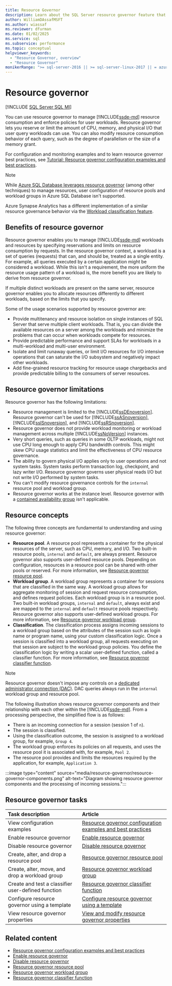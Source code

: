 ```yaml
---
title: Resource Governor
description: Learn about the SQL Server resource governor feature that limits the amount of CPU, physical I/O, and memory that query workloads can use.
author: WilliamDAssafMSFT
ms.author: wiassaf
ms.reviewer: dfurman
ms.date: 01/02/2025
ms.service: sql
ms.subservice: performance
ms.topic: conceptual
helpviewer_keywords:
  - "Resource Governor, overview"
  - "Resource Governor"
monikerRange: ">= sql-server-2016 || >= sql-server-linux-2017 || = azuresqldb-mi-current"
---
```


# Resource governor

[!INCLUDE [SQL Server SQL MI](../../includes/applies-to-version/sql-asdbmi.md)]

You can use resource governor to manage [!INCLUDE[ssde-md](../../includes/ssde-md.md)] resource consumption and enforce policies for user workloads. Resource governor lets you reserve or limit the amount of CPU, memory, and physical I/O that user query workloads can use. You can also modify resource consumption behavior of each query, such as the degree of parallelism or the size of a memory grant.

For configuration and monitoring examples and to learn resource governor best practices, see [Tutorial: Resource governor configuration examples and best practices](resource-governor-walkthrough.md).

> [!NOTE]
> While [Azure SQL Database leverages resource governor](https://azure.microsoft.com/blog/resource-governance-in-azure-sql-database/) (among other techniques) to manage resources, user configuration of resource pools and workload groups in Azure SQL Database isn't supported.
>
> Azure Synapse Analytics has a different implementation of a similar resource governance behavior via the [Workload classification feature](/azure/synapse-analytics/sql-data-warehouse/sql-data-warehouse-workload-classification).

## Benefits of resource governor

Resource governor enables you to manage [!INCLUDE[ssde-md](../../includes/ssde-md.md)] workloads and resources by specifying reservations and limits on resource consumption by requests. In the resource governor context, a workload is a set of queries (requests) that can, and should be, treated as a single entity. For example, all queries executed by a certain application might be considered a workload. While this isn't a requirement, the more uniform the resource usage pattern of a workload is, the more benefit you are likely to derive from resource governor.

If multiple distinct workloads are present on the same server, resource governor enables you to allocate resources differently to different workloads, based on the limits that you specify.

Some of the usage scenarios supported by resource governor are:

- Provide multitenancy and resource isolation on single instances of SQL Server that serve multiple client workloads. That is, you can divide the available resources on a server among the workloads and minimize the problems that can occur when workloads compete for resources.
- Provide predictable performance and support SLAs for workloads in a multi-workload and multi-user environment.
- Isolate and limit runaway queries, or limit I/O resources for I/O intensive operations that can saturate the I/O subsystem and negatively impact other workloads.
- Add fine-grained resource tracking for resource usage chargebacks and provide predictable billing to the consumers of server resources.

## Resource governor limitations

Resource governor has the following limitations:

- Resource management is limited to the [!INCLUDE[ssDEnoversion](../../includes/ssdenoversion-md.md)]. Resource governor can't be used for [!INCLUDE[ssASnoversion](../../includes/ssasnoversion-md.md)], [!INCLUDE[ssISnoversion](../../includes/ssisnoversion-md.md)], and [!INCLUDE[ssRSnoversion](../../includes/ssrsnoversion-md.md)].
- Resource governor does not provide workload monitoring or workload management across multiple [!INCLUDE[ssNoVersion](../../includes/ssnoversion-md.md)] instances.
- Very short queries, such as queries in some OLTP workloads, might not use CPU long enough to apply CPU bandwidth controls. This might skew CPU usage statistics and limit the effectiveness of CPU resource governance.
- The ability to govern physical I/O applies only to user operations and not system tasks. System tasks perform transaction log, checkpoint, and lazy writer I/O. Resource governor governs user physical reads I/O but not write I/O performed by system tasks.
- You can't modify resource governance controls for the `internal` resource pool and workload group.
- Resource governor works at the instance level. Resource governor with a [contained availability group](../../database-engine/availability-groups/windows/contained-availability-groups-overview.md) isn't applicable.

## Resource concepts

The following three concepts are fundamental to understanding and using resource governor:

- **Resource pool**. A resource pool represents a container for the physical resources of the server, such as CPU, memory, and I/O. Two built-in resource pools, `internal` and `default`, are always present. Resource governor also supports user-defined resource pools. Depending on configuration, resources in a resource pool can be shared with other pools or reserved. For more information, see [Resource governor resource pool](resource-governor-resource-pool.md).
- **Workload group**. A workload group represents a container for sessions that are classified in the same way. A workload group allows for aggregate monitoring of session and request resource consumption, and defines request policies. Each workload group is in a resource pool. Two built-in workload groups, `internal` and `default`, always exist and are mapped to the `internal` and `default` resource pools respectively. Resource governor also supports user-defined workload groups. For more information, see [Resource governor workload group](resource-governor-workload-group.md).
- **Classification**. The classification process assigns incoming sessions to a workload group based on the attributes of the session such as login name or program name, using your custom classification logic. Once a session is classified into a workload group, all requests executing on that session are subject to the workload group policies. You define the classification logic by writing a scalar user-defined function, called a classifier function. For more information, see [Resource governor classifier function](resource-governor-classifier-function.md).

> [!NOTE]
> Resource governor doesn't impose any controls on a [dedicated administrator connection (DAC)](../../database-engine/configure-windows/diagnostic-connection-for-database-administrators.md). DAC queries always run in the `internal` workload group and resource pool.

The following illustration shows resource governor components and their relationship with each other within the [!INCLUDE[ssde-md](../../includes/ssde-md.md)]. From a processing perspective, the simplified flow is as follows:

- There is an incoming connection for a session (session 1 of `n`).
- The session is classified.
- Using the classification outcome, the session is assigned to a workload group, for example, `Group 4`.
- The workload group enforces its policies on all requests, and uses the resource pool it is associated with, for example, `Pool 2`.
- The resource pool provides and limits the resources required by the application, for example, `Application 3`.

:::image type="content" source="media/resource-governor/resource-governor-components.png" alt-text="Diagram showing resource governor components and the processing of incoming sessions.":::

## Resource governor tasks
  
| Task description | Article |
|:--|:--|
| View configuration examples | [Resource governor configuration examples and best practices](resource-governor-walkthrough.md) |
| Enable resource governor | [Enable resource governor](enable-resource-governor.md) |
| Disable resource governor | [Disable resource governor](disable-resource-governor.md) |
| Create, alter, and drop a resource pool | [Resource governor resource pool](resource-governor-resource-pool.md) |
| Create, alter, move, and drop a workload group | [Resource governor workload group](resource-governor-workload-group.md) |
| Create and test a classifier user-defined function | [Resource governor classifier function](resource-governor-classifier-function.md) |
| Configure resource governor using a template | [Configure resource governor using a template](configure-resource-governor-using-a-template.md) |
| View resource governor properties | [View and modify resource governor properties](view-resource-governor-properties.md) |

## Related content

- [Resource governor configuration examples and best practices](resource-governor-walkthrough.md)
- [Enable resource governor](enable-resource-governor.md)
- [Disable resource governor](disable-resource-governor.md)
- [Resource governor resource pool](resource-governor-resource-pool.md)
- [Resource governor workload group](resource-governor-workload-group.md)
- [Resource governor classifier function](resource-governor-classifier-function.md)

